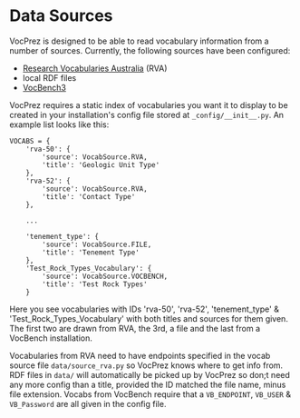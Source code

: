 # Data Sources

VocPrez is designed to be able to read vocabulary information from a number of sources. Currently, the following sources have been configured:

* [Research Vocabularies Australia](http://vocabs.ands.org.au) (RVA)
* local RDF files
* [VocBench3](http://vocbench.uniroma2.it/)

VocPrez requires a static index of vocabularies you want it to display to be created in your installation's config file stored at `_config/__init__.py`. An example list looks like this: 

```
VOCABS = {
    'rva-50': {
        'source': VocabSource.RVA,
        'title': 'Geologic Unit Type'
    },
    'rva-52': {
        'source': VocabSource.RVA,
        'title': 'Contact Type'
    },
    
    ...

    'tenement_type': {
        'source': VocabSource.FILE,
        'title': 'Tenement Type'
    },
    'Test_Rock_Types_Vocabulary': {
        'source': VocabSource.VOCBENCH,
        'title': 'Test Rock Types'
    }
```

Here you see vocabularies with IDs 'rva-50', 'rva-52', 'tenement_type' & 'Test_Rock_Types_Vocabulary' with both titles and sources for them given. The first two are drawn from RVA, the 3rd, a file and the last from a VocBench installation. 

Vocabularies from RVA need to have endpoints specified in the vocab source file `data/source_rva.py` so VocPrez knows where to get info from. RDF files in `data/` will automatically be picked up by VocPrez so don;t need any more config than a title, provided the ID matched the file name, minus file extension. Vocabs from VocBench require that a `VB_ENDPOINT`, `VB_USER` & `VB_Password` are all given in the config file.